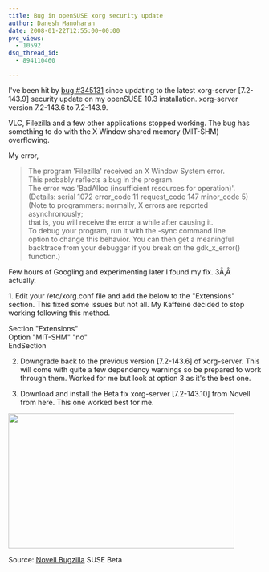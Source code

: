 ```yaml
---
title: Bug in openSUSE xorg security update
author: Danesh Manoharan
date: 2008-01-22T12:55:00+00:00
pvc_views:
  - 10592
dsq_thread_id:
  - 894110460

---
```

I've been hit by [bug #345131][1] since updating to the latest xorg-server [7.2-143.9] security update on my openSUSE 10.3 installation. xorg-server version 7.2-143.6 to 7.2-143.9.

VLC, Filezilla and a few other applications stopped working. The bug has something to do with the X Window shared memory (MIT-SHM) overflowing.

My error,

> The program 'Filezilla' received an X Window System error.  
> This probably reflects a bug in the program.  
> The error was 'BadAlloc (insufficient resources for operation)'.  
> (Details: serial 1072 error\_code 11 request\_code 147 minor_code 5)  
> (Note to programmers: normally, X errors are reported asynchronously;  
> that is, you will receive the error a while after causing it.  
> To debug your program, run it with the -sync command line  
> option to change this behavior. You can then get a meaningful  
> backtrace from your debugger if you break on the gdk\_x\_error() function.)

Few hours of Googling and experimenting later I found my fix. 3Ã‚Â  actually.

<!--more-->1. Edit your /etc/xorg.conf file and add the below to the "Extensions" section. This fixed some issues but not all. My Kaffeine decided to stop working following this method.

Section "Extensions"  
Option "MIT-SHM" "no"  
EndSection

2. Downgrade back to the previous version [7.2-143.6] of xorg-server. This will come with quite a few dependency warnings so be prepared to work through them. Worked for me but look at option 3 as it's the best one.

3. Download and install the Beta fix xorg-server [7.2-143.10] from Novell from here. This one worked best for me.

<img loading="lazy" src="http://farm3.static.flickr.com/2085/2211346047_76d47bd0f3.jpg" height="269" width="450" /> 

Source: [Novell Bugzilla][1] SUSE Beta

 [1]: https://bugzilla.novell.com/show_bug.cgi?id=345131